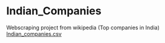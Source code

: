 # Indian_Companies
Webscraping project from wikipedia  (Top companies in India)
[Indian_companies.csv](https://github.com/user-attachments/files/15729597/Indian_companies.csv)
